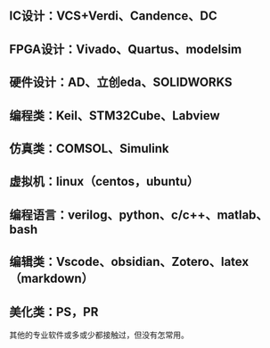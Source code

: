 ## IC设计：**VCS+Verdi**、Candence、DC
## FPGA设计：**Vivado**、**Quartus**、**modelsim**
## 硬件设计：AD、**立创eda**、SOLIDWORKS 
## 编程类：**Keil**、STM32Cube、Labview
## 仿真类：COMSOL、**Simulink**
## 虚拟机：linux（**centos**，ubuntu）
## 编程语言：**verilog、python、c/c++、matlab、bash**
## 编辑类：**Vscode、obsidian、Zotero**、latex（markdown）
## 美化类：PS，PR

其他的专业软件或多或少都接触过，但没有怎常用。

